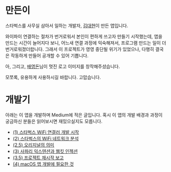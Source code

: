 # 만든이

스타벅스를 사무실 삼아서 일하는 개발자, [김대현](https://medium.com/@hatemogi)이 만든 앱입니다.

와이파이 연결하는 절차가 번거로워서 본인이 편하게 쓰고자 만들기 시작했는데, 앱을 만드는 시간이 늘어지다 보니, 어느새 연결 과정에 익숙해져서, 프로그램 만드는 일이 더 번거로워졌더랍니다. 그래서 이 프로젝트가 영영 중단될 위기가 있었으나, 다행히 결국은 작동하게 만들어 공개할 수 있어 기쁩니다.

아, 그리고, [배영돈](http://donny.co.kr)님이 멋진 로고 이미지를 창작해주셨습니다.

모쪼록, 유용하게 사용하시길 바랍니다. 고맙습니다.

# 개발기

아래는 이 앱을 개발하며 Medium에 적은 글입니다. 혹시 이 앱의 개발 배경과 과정이 궁금하신 분들은 읽어보시면 재밌으실지도 모릅니다.

* [(1) 스타벅스 WiFi 연결러 개발 시작](https://medium.com/happyprogrammer-in-jeju/스타웍스-개발기-1-2017년-첫-개인-프로젝트-시작-27761e468529)
* [(2) 스타벅스의 WiFi 네트워크 분석](https://medium.com/happyprogrammer-in-jeju/스타웍스-개발기-2-스타벅스의-wifi-네트워크-분석-810a0557529b)
* [(2.5) 오리지널의 의미](https://medium.com/happyprogrammer-in-jeju/스타웍스-개발기-2-5-오리지널리티에-똥침을-f8631440c1f8)
* [(3) 사파리 익스텐션과 웹킷 인젝션 ](https://medium.com/happyprogrammer-in-jeju/스타웍스-개발기-3-사파리-익스텐션과-웹킷-인젝션-1c041b96c847)
* [(3.5) 프로젝트 재시작 보고 ](https://medium.com/happyprogrammer-in-jeju/스타웍스-개발기-3-5-프로젝트-재시작-보고-a294c1b37adf)
* [(4) macOS 앱 개발에 필요한 것](https://medium.com/happyprogrammer-in-jeju/스타웍스-개발기-4-macos-앱-개발에-필요한-것-33ce0b8b947)

